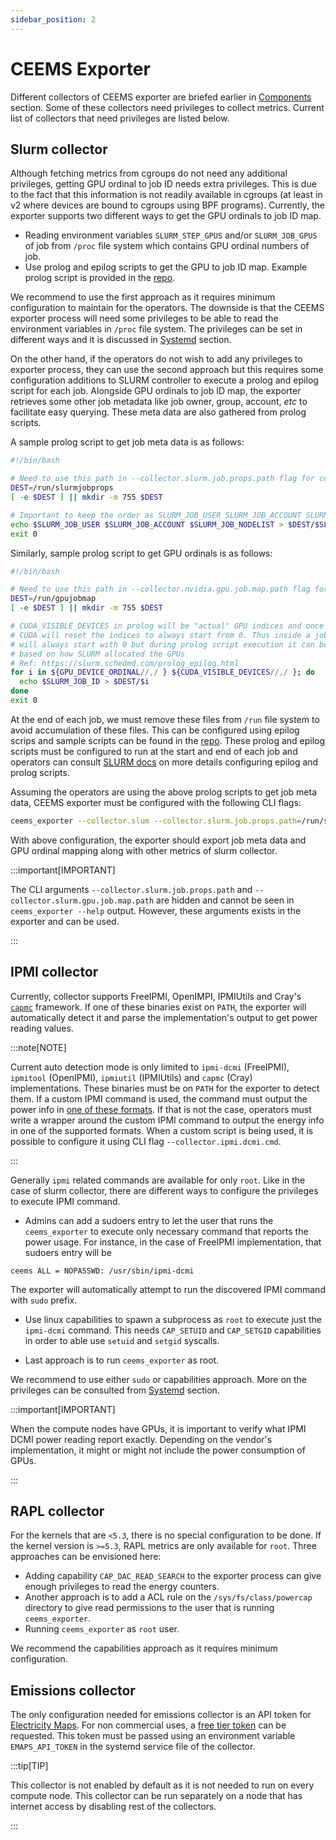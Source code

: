 ```yaml
---
sidebar_position: 2
---
```


# CEEMS Exporter

Different collectors of CEEMS exporter are briefed earlier in 
[Components](../components/ceems-exporter.md) section. Some of these collectors need 
privileges to collect metrics. Current list of collectors that need privileges are 
listed below.

## Slurm collector

Although fetching metrics from cgroups do not need any additional privileges, getting 
GPU ordinal to job ID needs extra privileges. This is due to the fact that this 
information is not readily available in cgroups (at least in v2 where devices are 
bound to cgroups using BPF programs). Currently, the exporter supports two different 
ways to get the GPU ordinals to job ID map. 

- Reading environment variables `SLURM_STEP_GPUS` and/or `SLURM_JOB_GPUS` of job from 
`/proc` file system which contains GPU ordinal numbers of job.
- Use prolog and epilog scripts to get the GPU to job ID map. Example prolog script 
is provided in the [repo](https://github.com/mahendrapaipuri/ceems/tree/main/etc/slurm).

We recommend to use the first approach as it requires minimum configuration to maintain
for the operators. The downside is that the CEEMS exporter process will need some 
privileges to be able to read the environment variables in `/proc` file system. The 
privileges can be set in different ways and it is discussed in [Systemd](./systemd.md) 
section.

On the other hand, if the operators do not wish to add any privileges to exporter 
process, they can use the second approach but this requires some configuration additions 
to SLURM controller to execute a prolog and epilog script for each job. Alongside GPU 
ordinals to job ID map, the exporter retrieves some other job metadata like job owner,
group, account, _etc_ to facilitate easy querying. These meta data are also gathered 
from prolog scripts.

A sample prolog script to get job meta data is as follows:


```bash
#!/bin/bash

# Need to use this path in --collector.slurm.job.props.path flag for ceems_exporter
DEST=/run/slurmjobprops
[ -e $DEST ] || mkdir -m 755 $DEST

# Important to keep the order as SLURM_JOB_USER SLURM_JOB_ACCOUNT SLURM_JOB_NODELIST
echo $SLURM_JOB_USER $SLURM_JOB_ACCOUNT $SLURM_JOB_NODELIST > $DEST/$SLURM_JOB_ID
exit 0 
```

Similarly, sample prolog script to get GPU ordinals is as follows:

```bash
#!/bin/bash

# Need to use this path in --collector.nvidia.gpu.job.map.path flag for ceems_exporter
DEST=/run/gpujobmap
[ -e $DEST ] || mkdir -m 755 $DEST

# CUDA_VISIBLE_DEVICES in prolog will be "actual" GPU indices and once job starts
# CUDA will reset the indices to always start from 0. Thus inside a job, CUDA_VISIBLE_DEVICES
# will always start with 0 but during prolog script execution it can be any ordinal index
# based on how SLURM allocated the GPUs
# Ref: https://slurm.schedmd.com/prolog_epilog.html
for i in ${GPU_DEVICE_ORDINAL//,/ } ${CUDA_VISIBLE_DEVICES//,/ }; do
  echo $SLURM_JOB_ID > $DEST/$i
done
exit 0 
```

At the end of each job, we must remove these files from `/run` file system to avoid 
accumulation of these files. This can be configured using epilog scrips and sample 
scripts can be found in the [repo](https://github.com/mahendrapaipuri/ceems/tree/main/etc/slurm/epilog.d).
These prolog and epilog scripts must be configured to run at the start and end of each
job and operators can consult [SLURM docs](https://slurm.schedmd.com/prolog_epilog.html) 
on more details configuring epilog and prolog scripts.

Assuming the operators are using the above prolog scripts to get job meta data, CEEMS
exporter must be configured with the following CLI flags:

```bash
ceems_exporter --collector.slum --collector.slurm.job.props.path=/run/slurmjobprops --collector.slurm.gpu.job.map.path=/run/gpujobmap
```
With above configuration, the exporter should export job meta data and GPU ordinal mapping 
along with other metrics of slurm collector.

:::important[IMPORTANT]

The CLI arguments `--collector.slurm.job.props.path` and `--collector.slurm.gpu.job.map.path` 
are hidden and cannot be seen in `ceems_exporter --help` output. However, these arguments 
exists in the exporter and can be used.

:::

## IPMI collector

Currently, collector supports FreeIPMI, OpenIMPI, IPMIUtils and Cray's [`capmc`](https://cray-hpe.github.io/docs-csm/en-10/operations/power_management/cray_advanced_platform_monitoring_and_control_capmc/) 
framework. If one of these binaries exist on `PATH`, the exporter will automatically 
detect it and parse the implementation's output to get power reading values. 

:::note[NOTE]

Current auto detection mode is only limited to `ipmi-dcmi` (FreeIPMI), `ipmitool` 
(OpenIPMI), `ipmiutil` (IPMIUtils) and `capmc` (Cray) implementations. These binaries 
must be on `PATH` for the exporter to detect them. If a custom IPMI command is used, 
the command must output the power info in 
[one of these formats](https://github.com/mahendrapaipuri/ceems/blob/c031e0e5b484c30ad8b6e2b68e35874441e9d167/pkg/collector/ipmi.go#L35-L92). 
If that is not the case, operators must write a wrapper around the custom IPMI command 
to output the energy info in one of the supported formats. When a custom script is being
used, it is possible to configure it using CLI flag `--collector.ipmi.dcmi.cmd`.

:::

Generally `ipmi` related commands are available for only `root`. Like in the case of 
slurm collector, there are different ways to configure the privileges to execute 
IPMI command. 

- Admins can add a sudoers entry to let the user that runs the `ceems_exporter` to 
execute only necessary command that reports the power usage. For instance, in the case of FreeIPMI 
implementation, that sudoers entry will be

```
ceems ALL = NOPASSWD: /usr/sbin/ipmi-dcmi
```

The exporter will automatically attempt to run the discovered IPMI command with `sudo` 
prefix.

- Use linux capabilities to spawn a subprocess as `root` to execute just the `ipmi-dcmi` 
command. This needs `CAP_SETUID` and `CAP_SETGID` capabilities in order to able use `setuid` and
`setgid` syscalls.

- Last approach is to run `ceems_exporter` as root.

We recommend to use either `sudo` or capabilities approach. More on the privileges 
can be consulted from [Systemd](./systemd.md) section.

:::important[IMPORTANT]

When the compute nodes have GPUs, it is important to verify what IPMI DCMI 
power reading report exactly. Depending on the vendor's implementation, it might or 
might not include the power consumption of GPUs. 

:::

## RAPL collector

For the kernels that are `<5.3`, there is no special configuration to be done. If the 
kernel version is `>=5.3`, RAPL metrics are only available for `root`. Three approaches 
can be envisioned here:

- Adding capability `CAP_DAC_READ_SEARCH` to the exporter process can give enough 
privileges to read the energy counters. 
- Another approach is to add a ACL rule on the `/sys/fs/class/powercap` 
directory to give read permissions to the user that is running `ceems_exporter`.
- Running `ceems_exporter` as `root` user.

We recommend the capabilities approach as it requires minimum configuration.

## Emissions collector

The only configuration needed for emissions collector is an API token for 
[Electricity Maps](https://app.electricitymaps.com/map). For non commercial uses, 
a [free tier token](https://www.electricitymaps.com/free-tier-api) can be requested. 
This token must be passed using an environment variable `EMAPS_API_TOKEN` in the 
systemd service file of the collector. 

:::tip[TIP]

This collector is not enabled by default as it is not needed to run on every compute node. 
This collector can be run separately on a node that has internet access by disabling 
rest of the collectors. 

:::
